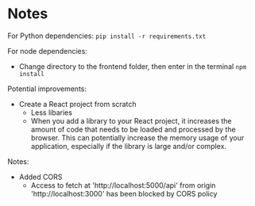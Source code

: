 # Notes

For Python dependencies:
`pip install -r requirements.txt`

For node dependencies:
- Change directory to the frontend folder, then enter in the terminal
`npm install`





Potential improvements:
* Create a React project from scratch
	- Less libaries 
	- When you add a library to your React project, it increases the amount of code that needs to be loaded and processed by the browser. This can potentially increase the memory usage of your application, especially if the library is large and/or complex.


Notes:
* Added CORS
	- Access to fetch at 'http://localhost:5000/api' from origin 'http://localhost:3000' has been blocked by CORS policy
	